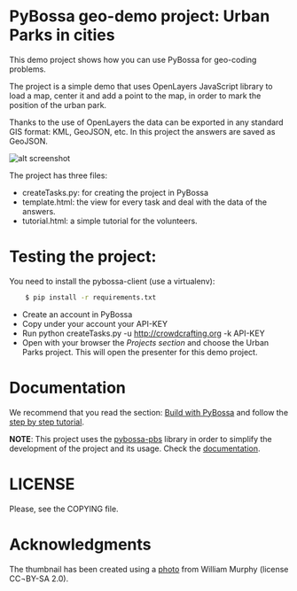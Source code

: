 PyBossa geo-demo project: Urban Parks in cities
===============================================

This demo project shows how you can use PyBossa for geo-coding problems.

The project is a simple demo that uses OpenLayers JavaScript library to load a map,
center it and add a point to the map, in order to mark the position of the
urban park. 

Thanks to the use of OpenLayers the data can be exported in any standard GIS format:
KML, GeoJSON, etc. In this project the answers are saved as GeoJSON.

![alt screenshot](http://i.imgur.com/XMVyNKV.png)

The project has three files:

*  createTasks.py: for creating the project in PyBossa
*  template.html: the view for every task and deal with the data of the answers.
*  tutorial.html: a simple tutorial for the volunteers.

Testing the project:
====================
You need to install the pybossa-client (use a virtualenv):

```bash
    $ pip install -r requirements.txt
```

*  Create an account in PyBossa
*  Copy under your account your API-KEY
*  Run python createTasks.py -u http://crowdcrafting.org -k API-KEY
*  Open with your browser the *Projects section* and choose the Urban Parks 
   project. This will open the presenter for this demo project.


Documentation
=============

We recommend that you read the section: [Build with PyBossa](http://docs.pybossa.com/en/latest/build_with_pybossa.html) and follow the [step by step tutorial](http://docs.pybossa.com/en/latest/user/tutorial.html).

**NOTE**: This project uses the [pybossa-pbs](https://pypi.python.org/pypi/pybossa-pbs) library in order to simplify the development of the project and its usage. Check the [documentation](https://github.com/PyBossa/pbs).

LICENSE
=======

Please, see the COPYING file.

Acknowledgments
===============
The thumbnail has been created using a [photo](http://www.flickr.com/photos/infomatique/5489548540/) from William Murphy (license CC¬BY-SA 2.0).
